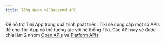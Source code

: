 ```yaml
---
title: Tổng Quan về Backend API
---
```


Để hỗ trợ Tini App trong quá trình phát triển. Tiki sẽ cung cấp một số APIs để cho Tini App có thể tương tác với hệ thống Tiki. Các API này sẽ được chia làm 2 nhóm [Open APIs](open-api/overview) và [Platform APIs](platform-api/overview)
